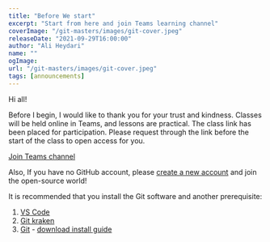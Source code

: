```yaml
---
title: "Before We start"
excerpt: "Start from here and join Teams learning channel"
coverImage: "/git-masters/images/git-cover.jpeg"
releaseDate: "2021-09-29T16:00:00"
author: "Ali Heydari"
name: ""
ogImage:
url: "/git-masters/images/git-cover.jpeg"
tags: [announcements]
---
```


Hi all!

Before I begin, I would like to thank you for your trust and kindness. Classes will be held online in Teams, and lessons
are practical. The class link has been placed for participation. Please request through the link before the start of the
class to open access for you.

[Join Teams channel](https://teams.microsoft.com/l/team/19%3aHlAK0InF76BPxaerdqlglHNlhsZb3I-C1cZfVF3qXPM1%40thread.tacv2/conversations?groupId=d7f0c99b-c0f1-4143-a2e0-53e4436aa9e6&tenantId=34277e7d-9fe7-48c4-9d66-d794107ca4e1)

Also, If you have no GitHub account, please [create a new account](https://github.com/join) and join the open-source world!

It is recommended that you install the Git software and another prerequisite:

1. [VS Code](https://code.visualstudio.com/download)
2. [Git kraken](https://www.gitkraken.com/)
3. [Git](https://git-scm.com/download/) - [download install guide](/git-masters/assets/files/git-install-guide.pdf)
